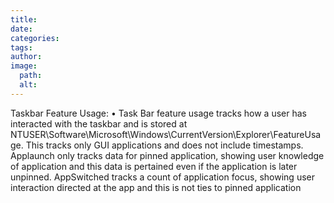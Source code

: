 ```yaml
---
title: 
date: 
categories: 
tags: 
author: 
image:
  path: 
  alt: 
---
```

Taskbar Feature Usage: 
• Task Bar feature usage tracks how a user has interacted with the taskbar and is stored at 
NTUSER\Software\Microsoft\Windows\CurrentVersion\Explorer\FeatureUsage. This 
tracks only GUI applications and does not include timestamps. Applaunch only tracks 
data for pinned application, showing user knowledge of application and this data is 
pertained even if the application is later unpinned. AppSwitched tracks a count of 
application focus, showing user interaction directed at the app and this is not ties to 
pinned application
